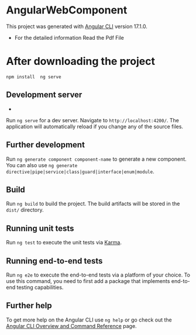 # AngularWebComponent
This project was generated with [Angular CLI](https://github.com/angular/angular-cli) version 17.1.0.
- For the detailed information Read the Pdf File 
# After downloading the project 
  ``
   npm install 
    ng serve 
  ``
## Development server
-
Run `ng serve` for a dev server. Navigate to `http://localhost:4200/`. The application will automatically reload if you change any of the source files.

## Further development 

Run `ng generate component component-name` to generate a new component. You can also use `ng generate directive|pipe|service|class|guard|interface|enum|module`.

## Build

Run `ng build` to build the project. The build artifacts will be stored in the `dist/` directory.

## Running unit tests

Run `ng test` to execute the unit tests via [Karma](https://karma-runner.github.io).

## Running end-to-end tests

Run `ng e2e` to execute the end-to-end tests via a platform of your choice. To use this command, you need to first add a package that implements end-to-end testing capabilities.

## Further help

To get more help on the Angular CLI use `ng help` or go check out the [Angular CLI Overview and Command Reference](https://angular.io/cli) page.
